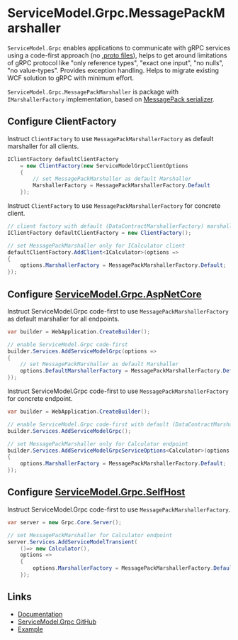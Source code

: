 # ServiceModel.Grpc.MessagePackMarshaller

`ServiceModel.Grpc` enables applications to communicate with gRPC services using a code-first approach (no [.proto files](https://learn.microsoft.com/en-us/aspnet/core/grpc/basics#proto-file)), helps to get around limitations of gRPC protocol like "only reference types", "exact one input", "no nulls", "no value-types". Provides exception handling. Helps to migrate existing WCF solution to gRPC with minimum effort.

`ServiceModel.Grpc.MessagePackMarshaller` is package with `IMarshallerFactory` implementation, based on [MessagePack serializer](https://github.com/MessagePack-CSharp/MessagePack-CSharp).

## Configure ClientFactory

Instruct `ClientFactory` to use `MessagePackMarshallerFactory` as default marshaller for all clients.

```csharp
IClientFactory defaultClientFactory
    = new ClientFactory(new ServiceModelGrpcClientOptions
    {
        // set MessagePackMarshaller as default Marshaller
        MarshallerFactory = MessagePackMarshallerFactory.Default
    });
```

Instruct `ClientFactory` to use `MessagePackMarshallerFactory` for concrete client.

```csharp
// client factory with default (DataContractMarshallerFactory) marshaller
IClientFactory defaultClientFactory = new ClientFactory();

// set MessagePackMarshaller only for ICalculator client
defaultClientFactory.AddClient<ICalculator>(options =>
{
    options.MarshallerFactory = MessagePackMarshallerFactory.Default;
});
```

## Configure [ServiceModel.Grpc.AspNetCore](https://www.nuget.org/packages/ServiceModel.Grpc.AspNetCore)

Instruct ServiceModel.Grpc code-first to use `MessagePackMarshallerFactory` as default marshaller for all endpoints.

```csharp
var builder = WebApplication.CreateBuilder();

// enable ServiceModel.Grpc code-first
builder.Services.AddServiceModelGrpc(options =>
{
    // set MessagePackMarshaller as default Marshaller
    options.DefaultMarshallerFactory = MessagePackMarshallerFactory.Default;
});
```

Instruct ServiceModel.Grpc code-first to use `MessagePackMarshallerFactory` for concrete endpoint.

```csharp
var builder = WebApplication.CreateBuilder();

// enable ServiceModel.Grpc code-first with default (DataContractMarshallerFactory) marshaller
builder.Services.AddServiceModelGrpc();

// set MessagePackMarshaller only for Calculator endpoint
builder.Services.AddServiceModelGrpcServiceOptions<Calculator>(options =>
{
    options.MarshallerFactory = MessagePackMarshallerFactory.Default;
});
```

## Configure [ServiceModel.Grpc.SelfHost](https://www.nuget.org/packages/ServiceModel.Grpc.SelfHost)

Instruct ServiceModel.Grpc code-first to use `MessagePackMarshallerFactory`.

```csharp
var server = new Grpc.Core.Server();

// set MessagePackMarshaller for Calculator endpoint
server.Services.AddServiceModelTransient(
    ()=> new Calculator(),
    options =>
    {
        options.MarshallerFactory = MessagePackMarshallerFactory.Default;
    });
```

## Links

- [Documentation](https://max-ieremenko.github.io/ServiceModel.Grpc)
- [ServiceModel.Grpc GitHub](https://github.com/max-ieremenko/ServiceModel.Grpc)
- [Example](https://github.com/max-ieremenko/ServiceModel.Grpc/tree/master/Examples/MessagePackMarshaller)
